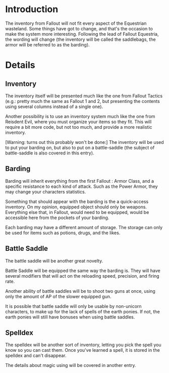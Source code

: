 # Introduction #

The inventory from Fallout will not fit every aspect of the Equestrian wasteland.
Some things have got to change, and that's the occasion to make the system more interesting.
Following the lead of Fallout Equestria, the wording will change (the inventory will be called the saddlebags, the armor will be referred to as the barding).

# Details #

## Inventory ##
The inventory itself will be presented much like the one from Fallout Tactics (e.g.: pretty much the same as Fallout 1 and 2, but presenting the contents using several columns instead of a single one).

Another possibility is to use an inventory system much like the one from Reisdent Evil, where you must organize your items so they fit. This will require a bit more code, but not too much, and provide a more realistic inventory.

[Warning: turns out this probably won't be done:] The inventory will be used to put your barding on, but also to put on a battle-saddle (the subject of battle-saddle is also covered in this entry).

## Barding ##
Barding will inherit everything from the first Fallout : Armor Class, and a specific resistance to each kind of attack. Such as the Power Armor, they may change your characters statistics.

Something that should appear with the barding is the a quick-access inventory.
On my opinion, equipped object should only be weapons. Everything else that, in Fallout, would need to be equipped, would be accessible here from the pockets of your barding.

Each barding may have a different amount of storage. The storage can only be used for items such as potions, drugs, and the likes.

## Battle Saddle ##
The battle saddle will be another great novelty.

Battle Saddle will be equipped the same way the barding is. They will have several modifiers that will act on the reloading speed, precision, and firing rate.

Another ability of battle saddles will be to shoot two guns at once, using only the amount of AP of the slower equipped gun.

It is possible that battle saddle will only be usable by non-unicorn characters, to make up for the lack of spells of the earth ponies.
If not, the earth ponies will still have bonuses when using battle saddles.

## Spelldex ##
The spelldex will be another sort of inventory, letting you pick the spell you know so you can cast them.
Once you've learned a spell, it is stored in the spelldex and can't disappear.

The details about magic using will be covered in another entry.